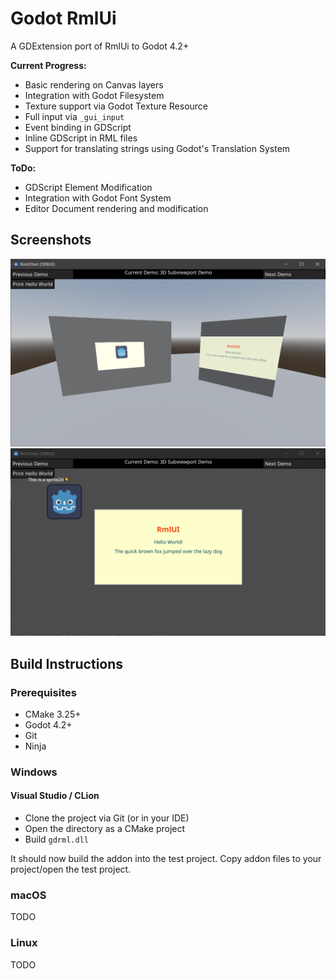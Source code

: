 # Godot RmlUi
A GDExtension port of RmlUi to Godot 4.2+



**Current Progress:**
- Basic rendering on Canvas layers
- Integration with Godot Filesystem
- Texture support via Godot Texture Resource
- Full input via `_gui_input`
- Event binding in GDScript
- Inline GDScript in RML files
- Support for translating strings using Godot's Translation System

**ToDo:**
- GDScript Element Modification
- Integration with Godot Font System
- Editor Document rendering and modification

## Screenshots

![](.github/screenshots/3ddemo.png)
![](.github/screenshots/2ddemo.png)

## Build Instructions

### Prerequisites
- CMake 3.25+
- Godot 4.2+
- Git
- Ninja

### Windows

#### Visual Studio / CLion
- Clone the project via Git (or in your IDE)
- Open the directory as a CMake project
- Build `gdrml.dll`

It should now build the addon into the test project. Copy addon files to your project/open the test project.

### macOS
TODO

### Linux
TODO
